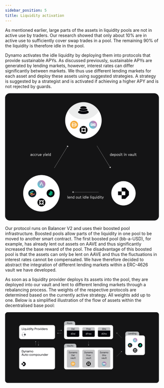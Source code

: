```yaml
---
sidebar_position: 5
title: Liquidity activation
---
```


As mentioned earlier, large parts of the assets in liquidity pools are not in active use by traders.
Our research showed that only about 10% are in active use to sufficiently cover swap trades in a pool.
The remaining 90% of the liquidity is therefore idle in the pool.

Dynamo activates the idle liquidity by deploying them into protocols that provide sustainable APYs.
As discussed previously, sustainable APYs are generated by lending markets, however, interest rates can differ significantly between markets.
We thus use different lending markets for each asset and deploy these assets using suggested strategies.
A strategy is suggested by a strategist and is activated if achieving a higher APY and is not rejected by guards.

![Dynamo solution](../../../assets/deck/solution.png)

Our protocol runs on Balancer V2 and uses their boosted pool infrastructure.
Boosted pools allow parts of the liquidity in one pool to be moved to another smart contract.
The first boosted pool (bb-a-USD), for example, has already lent out assets on AAVE and thus significantly increased the base reward of the pool.
The disadvantage of this boosted pool is that the assets can only be lent on AAVE and thus the fluctuations in interest rates cannot be compensated.
We have therefore decided to abstract the integration of different lending markets within a ERC-4626 vault we have developed.

As soon as a liquidity provider deploys its assets into the pool, they are deployed into our vault and lent to different lending markets through a rebalancing process. The weights of the respective protocols are determined based on the currently active strategy. All weights add up to one.
Below is a simplified illustration of the flow of assets within the decentralised base pool:

![How Dynamo works](../../../assets/deck/7.png)
